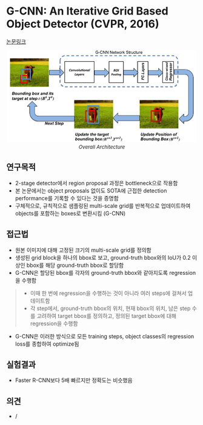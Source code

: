 # G-CNN: An Iterative Grid Based Object Detector (CVPR, 2016)

[논문링크](https://www.cv-foundation.org/openaccess/content_cvpr_2016/html/Najibi_G-CNN_An_Iterative_CVPR_2016_paper.html)

<p align="center">
    <img width="500" alt='fig1' src="./img/02_13_01.png?raw=true"></br>
    <em><font size=2>Overall Architecture</font></em>
</p>

## 연구목적
- 2-stage detector에서 region proposal 과정은 bottleneck으로 작용함
- 본 논문에서는 object proposals 없이도 SOTA에 근접한 detection performance를 기록할 수 있다는 것을 증명함
- 구체적으로, 규칙적으로 샘플링된 multi-scale grid를 반복적으로 업데이트하여 objects를 포함하는 boxes로 변환시킴 (G-CNN)

## 접근법
- 원본 이미지에 대해 고정된 크기의 multi-scale grid를 정의함
- 생성된 grid block을 하나의 bbox로 보고, ground-truth bbox와의 IoU가 0.2 이상인 bbox를 해당 ground-truth bbox로 할당함
- G-CNN은 할당된 bbox를 각자의 ground-truth bbox와 같아지도록 regression을 수행함
> - 이때 한 번에 regression을 수행하는 것이 아니라 여러 steps에 걸쳐서 업데이트함
> - 각 step에서, ground-truth bbox의 위치, 현재 bbox의 위치, 남은 step 수를 고려하여 target bbox를 정의하고, 정의된 target bbox에 대해 regression을 수행함
- G-CNN은 이러한 방식으로 모든 training steps, object classes의 regression loss를 종합하여 optimize됨

## 실험결과
- Faster R-CNN보다 5배 빠르지만 정확도는 비슷했음

## 의견
- / 